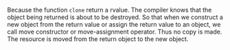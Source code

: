 Because the function `clone` return a rvalue. The compiler knows that the object being returned is about to be destroyed. So that when we construct a new object from the return value or assign the return value to an object, we call move constructor or move-assignment operator. Thus no copy is made. The resource is moved from the return object to the new object.
